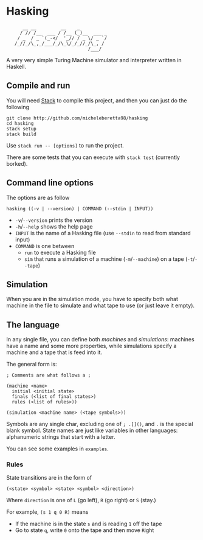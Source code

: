 # Hasking

```
      __ __         __    _          
     / // /__  ___ / /__ (_)__  ___ _
    / _  / _ `(_-</  '_// / _ \/ _ `/
   /_//_/\_,_/___/_/\_\/_/_//_/\_, / 
                              /___/  
```

A very very simple Turing Machine simulator and interpreter written in Haskell.

## Compile and run

You will need [Stack](https://www.haskellstack.org/) to compile this project, and then you can just do the following

```
git clone http://github.com/micheleberetta98/hasking
cd hasking
stack setup
stack build
```

Use `stack run -- [options]` to run the project.

There are some tests that you can execute with `stack test` (currently borked).

## Command line options

The options are as follow
```
hasking ((-v | --version) | COMMAND (--stdin | INPUT))
```

* `-v`/`--version` prints the version
* `-h`/`--help` shows the help page
* `INPUT` is the name of a Hasking file (use `--stdin` to read from standard input)
* `COMMAND` is one between
  * `run` to execute a Hasking file
  * `sim` that runs a simulation of a machine (`-m`/`--machine`) on a tape (`-t`/`--tape`)

## Simulation

When you are in the simulation mode, you have to specify both what machine in the file to simulate
and what tape to use (or just leave it empty).

## The language

In any single file, you can define both *machines* and *simulations*: machines have a name and some more properties, while simulations specify
a machine and a tape that is feed into it.

The general form is:
```
; Comments are what follows a ;

(machine <name>
  initial <initial state>
  finals (<list of final states>)
  rules (<list of rules>))

(simulation <machine name> (<tape symbols>))
```

Symbols are any single char, excluding one of `; .[]()`, and `.` is the special blank symbol.
State names are just like variables in other languages: alphanumeric strings that start with a letter.

You can see some examples in `examples`.

### Rules

State transitions are in the form of

```
(<state> <symbol> <state> <symbol> <direction>)
```

Where `direction` is one of `L` (go left), `R` (go right) or `S` (stay.)

For example, `(s 1 q 0 R)` means
* If the machine is in the state `s` and is reading `1` off the tape
* Go to state `q`, write `0` onto the tape and then move `R`ight